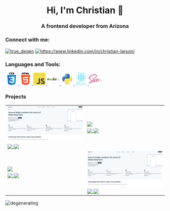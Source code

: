 <h1 align="center">Hi, I'm Christian 👋</h1>
<h3 align="center">A frontend developer from Arizona</h3>

<h3 align="left">Connect with me:</h3>
<p align="left">
<a href="https://twitter.com/true_degen" target="blank"><img align="center" src="https://raw.githubusercontent.com/rahuldkjain/github-profile-readme-generator/master/src/images/icons/Social/twitter.svg" alt="true_degen" height="30" width="40" /></a>
<a href="https://linkedin.com/in/https://www.linkedin.com/in/christian-larson/" target="blank"><img align="center" src="https://raw.githubusercontent.com/rahuldkjain/github-profile-readme-generator/master/src/images/icons/Social/linked-in-alt.svg" alt="https://www.linkedin.com/in/christian-larson/" height="30" width="40" /></a>
</p>

<h3 align="left">Languages and Tools:</h3>
<p align="left"> <a href="https://www.w3schools.com/css/" target="_blank" rel="noreferrer"> <img src="https://raw.githubusercontent.com/devicons/devicon/master/icons/css3/css3-original-wordmark.svg" alt="css3" width="40" height="40"/> </a> <a href="https://www.w3.org/html/" target="_blank" rel="noreferrer"> <img src="https://raw.githubusercontent.com/devicons/devicon/master/icons/html5/html5-original-wordmark.svg" alt="html5" width="40" height="40"/> </a> <a href="https://developer.mozilla.org/en-US/docs/Web/JavaScript" target="_blank" rel="noreferrer"> <img src="https://raw.githubusercontent.com/devicons/devicon/master/icons/javascript/javascript-original.svg" alt="javascript" width="40" height="40"/> </a> <a href="https://nodejs.org" target="_blank" rel="noreferrer"> <img src="https://raw.githubusercontent.com/devicons/devicon/master/icons/nodejs/nodejs-original-wordmark.svg" alt="nodejs" width="40" height="40"/> </a> <a href="https://www.python.org" target="_blank" rel="noreferrer"> <img src="https://raw.githubusercontent.com/devicons/devicon/master/icons/python/python-original.svg" alt="python" width="40" height="40"/> </a> <a href="https://reactjs.org/" target="_blank" rel="noreferrer"> <img src="https://raw.githubusercontent.com/devicons/devicon/master/icons/react/react-original-wordmark.svg" alt="react" width="40" height="40"/> </a> <a href="https://sass-lang.com" target="_blank" rel="noreferrer"> <img src="https://raw.githubusercontent.com/devicons/devicon/master/icons/sass/sass-original.svg" alt="sass" width="40" height="40"/> </a> </p>

### Projects
<table>
 <tbody>
   <tr>
   <td>
       <a href="#"><img src="https://github.com/degenerating/degenerating/blob/master/source.png" width="350" /><br>
       <a href="https://github.com/degenerating/nasa-api"><img align="center"src="https://img.shields.io/badge/%20Github-Repo-red">
       <a href="nasa-api-project1.netlify.app"><img align="center"src="https://img.shields.io/badge/%20W-Website-red">
    </td>
    <td>
        <a href="#"><img src="https://github.com/degenerating/degenerating/blob/master/hair_salon.gif" width = "350"/><br>
        <a href="https://github.com/degenerating/hair-salon"><img align="center"src="https://img.shields.io/badge/%20Github-Repo-red">
        <a href="#"><img align="center"src="https://img.shields.io/badge/%20W-Website-red">
     </td>
  
   </tr>
     <tr>
    <td>
        <a href="https://github.com/degenerating/level-ground-wireframe"><img src="https://github.com/degenerating/degenerating/blob/master/levelground.gif" width = "350"/><br>
        <a href="https://github.com/degenerating/level-ground-wireframe"><img align="center"src="https://img.shields.io/badge/%20Github-Repo-red">
        <a href="#"><img align="center"src="https://img.shields.io/badge/%20W-Website-red">
    </td>
      <td>
        <a href="https://github.com/degenerating/source"><img src="https://github.com/degenerating/degenerating/blob/master/source.png" width = "350"/><br>
        <a href="https://github.com/degenerating/source"><img align="center"src="https://img.shields.io/badge/%20Github-Repo-red">
        <a href="#"><img align="center"src="https://img.shields.io/badge/%20W-Website-red">
      </td>
   </tr>
   </tbody>
</table>

<p><img align="center" src="https://github-readme-streak-stats.herokuapp.com/?user=degenerating&" alt="degenerating" /></p>
